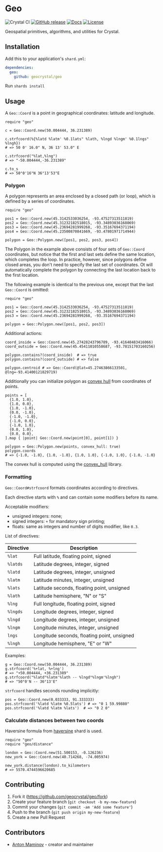 # Geo

![Crystal CI](https://github.com/geocrystal/geo/workflows/Crystal%20CI/badge.svg)
[![GitHub release](https://img.shields.io/github/release/geocrystal/geo.svg)](https://github.com/geocrystal/geo/releases)
[![Docs](https://img.shields.io/badge/docs-available-brightgreen.svg)](https://geocrystal.github.io/geo/)
[![License](https://img.shields.io/github/license/geocrystal/geo.svg)](https://github.com/geocrystal/geo/blob/master/LICENSE)

Geospatial primitives, algorithms, and utilities for Crystal.

## Installation

Add this to your application's `shard.yml`:

```yaml
dependencies:
  geo:
    github: geocrystal/geo
```

Run `shards install`

## Usage

A `Geo::Coord` is a point in geographical coordinates: latitude and longitude.

```crystal
require "geo"

c = Geo::Coord.new(50.004444, 36.231389)

c.strfcoord(%{%latd %latm' %0.1lats" %lath, %lngd %lngm' %0.1lngs" %lngh})
# => 50 0' 16.0" N, 36 13' 53.0" E

c.strfcoord("%lat,%lng")
# => "-50.004444,-36.231389"

c.to_s
# => 50°0'16"N 36°13'53"E
```

### Polygon

A polygon represents an area enclosed by a closed path (or loop), which is defined by a series of coordinates.

```crystal
require "geo"

pos1 = Geo::Coord.new(45.3142533036254, -93.47527313511819)
pos2 = Geo::Coord.new(45.31232182518015, -93.34893036168069)
pos3 = Geo::Coord.new(45.23694281999268, -93.35167694371194)
pos4 = Geo::Coord.new(45.23500870841669, -93.47801971714944)

polygon = Geo::Polygon.new([pos1, pos2, pos3, pos4])
```

The Polygon in the example above consists of four sets of `Geo::Coord` coordinates, but notice that the first and last sets define the same location, which completes the loop. In practice, however, since polygons define closed areas, you don't need to specify the last set of coordinates. Ot will automatically complete the polygon by connecting the last location back to the first location.

The following example is identical to the previous one, except that the last `Geo::Coord` is omitted:

```crystal
require "geo"

pos1 = Geo::Coord.new(45.3142533036254, -93.47527313511819)
pos2 = Geo::Coord.new(45.31232182518015, -93.34893036168069)
pos3 = Geo::Coord.new(45.23694281999268, -93.35167694371194)

polygon = Geo::Polygon.new([pos1, pos2, pos3])
```

Additional actions:

```crystal
coord_inside = Geo::Coord.new(45.27428243796789, -93.41648483416066)
coord_outside = Geo::Coord.new(45.45411010558687, -93.78151703160256)

polygon.contains?(coord_inside)  # => true
polygon.contains?(coord_outside) # => false

polygon.centroid # => Geo::Coord(@lat=45.27463866133501, @lng=-93.41400121829719)
```

Additionally you can initialize polygon as [convex hull](https://en.wikipedia.org/wiki/Convex_hull) from coordinates of points.

```crystal
points = [
  {1.0, 1.0},
  {1.0, 0.0},
  {1.0, -1.0},
  {0.0, -1.0},
  {-1.0, -1.0},
  {-1.0, 0.0},
  {-1.0, 1.0},
  {0.0, 1.0},
  {0.0, 0.0},
].map { |point| Geo::Coord.new(point[0], point[1]) }

polygon = Geo::Polygon.new(points, convex_hull: true)
polygon.coords
# => {-1.0, -1.0}, {1.0, -1.0}, {1.0, 1.0}, {-1.0, 1.0}, {-1.0, -1.0}
```

The convex hull is computed using the [convex_hull](github.com/geocrystal/convex_hull) library.

### Formatting

`Geo::Coord#strfcoord` formats coordinates according to directives.

Each directive starts with `%` and can contain some modifiers before its name.

Acceptable modifiers:

- unsigned integers: none;
- signed integers: `+` for mandatory sign printing;
- floats: same as integers and number of digits modifier, like `0.3`.

List of directives:

| Directive | Description
| --------- | ------------------------------------------- |
| `%lat`    | Full latitude, floating point, signed       |
| `%latds`  | Latitude degrees, integer, signed           |
| `%latd`   | Latitude degrees, integer, unsigned         |
| `%latm`   | Latitude minutes, integer, unsigned         |
| `%lats`   | Latitude seconds, floating point, unsigned  |
| `%lath`   | Latitude hemisphere, "N" or "S"             |
| `%lng`    | Full longitude, floating point, signed      |
| `%lngds`  | Longitude degrees, integer, signed          |
| `%lngd`   | Longitude degrees, integer, unsigned        |
| `%lngm`   | Longitude minutes, integer, unsigned        |
| `lngs`    | Longitude seconds, floating point, unsigned |
| `%lngh`   | Longitude hemisphere, "E" or "W"            |

Examples:

```crystal
g = Geo::Coord.new(50.004444, 36.231389)
g.strfcoord('%+lat, %+lng')
# => "+50.004444, +36.231389"
g.strfcoord("%latd°%latm'%lath -- %lngd°%lngm'%lngh")
# => "50°0'N -- 36°13'E"
```

`strfcoord` handles seconds rounding implicitly:

```crystal
pos = Geo::Coord.new(0.033333, 91.333333)
pos.strfcoord('%latd %latm %0.5lats') # => "0 1 59.99880"
pos.strfcoord('%latd %latm %lats')  # => "0 2 0"
```

### Calculate distances between two coords

Haversine formula from [haversine](https://github.com/geocrystal/haversine) shard is used.

```crystal
require "geo"
require "geo/distance"

london = Geo::Coord.new(51.500153, -0.126236)
new_york = Geo::Coord.new(40.714268, -74.005974)

new_york.distance(london).to_kilometers
# => 5570.4744596620685
```

## Contributing

1. Fork it (<https://github.com/geocrystal/geo/fork>)
2. Create your feature branch (`git checkout -b my-new-feature`)
3. Commit your changes (`git commit -am 'Add some feature'`)
4. Push to the branch (`git push origin my-new-feature`)
5. Create a new Pull Request

## Contributors

- [Anton Maminov](https://github.com/mamantoha) - creator and maintainer
